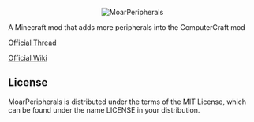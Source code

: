 <p align="center">
  <img src="http://i.imgur.com/IY49GPE.png" alt="MoarPeripherals"/>
</p>

A Minecraft mod that adds more peripherals into the ComputerCraft mod

<a href="http://www.computercraft.info/forums2/index.php?/topic/19357-" target="_blank">Official Thread</a>

<a href="http://wiki.theoriginalbit.com/moarperipherals/" target="_blank">Official Wiki</a>

License
-------

MoarPeripherals is distributed under the terms of the MIT License, which can be found under the name LICENSE in your distribution.